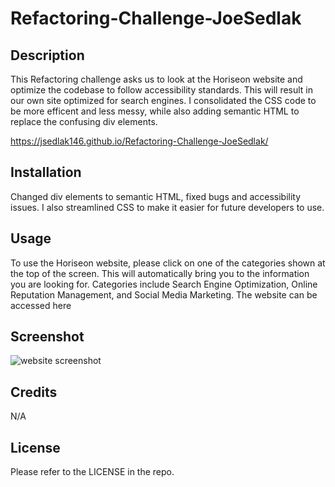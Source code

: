 # Refactoring-Challenge-JoeSedlak

## Description

This Refactoring challenge asks us to look at the Horiseon website and optimize the codebase to follow accessibility standards.  This will result in our own site optimized for search engines. I consolidated the CSS code to be more efficent and less messy, while also adding semantic HTML to replace the confusing div elements.

 https://jsedlak146.github.io/Refactoring-Challenge-JoeSedlak/

## Installation

Changed div elements to semantic HTML, fixed bugs and accessibility issues.  I also streamlined CSS to make it easier for future developers to use.

## Usage

To use the Horiseon website, please click on one of the categories shown at the top of the screen.  This will automatically bring you to the information you are looking for.  Categories include Search Engine Optimization, Online Reputation Management, and Social Media Marketing. The website can be accessed here 

## Screenshot

![website screenshot](./assets/images/Screen%20Shot%202022-11-16%20at%208.06.32%20PM.png)


## Credits

N/A

## License

Please refer to the LICENSE in the repo.



